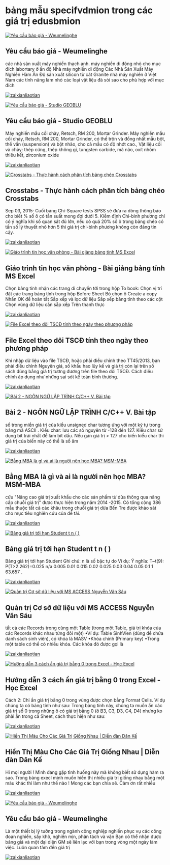 # bảng mẫu specifvdmion trong các giá trị edusbmion
<a href="https://mnn.zoosnet.net/LR/Chatpre.aspx?id=MNN94995150&p=https://topgrinding.com/" target="_blank">![Yêu cầu báo giá - Weumelinghe](https://github.com/technlg/images/blob/main/45.jpg)</a>
## Yêu cầu báo giá - Weumelinghe
các nhà sản xuất máy nghiền thạch anh. máy nghiền di động nhỏ cho mục đích labortary ở ấn độ Nhà máy nghiền di động Các Nhà Sản Xuất Máy Nghiền Hàm Ấn Độ sản xuất silicon từ cát Granite nhà máy nghiền ở Việt Nam các tính năng làm nhỏ các loại vật liệu đá sỏi sao cho phù hợp với mục đích 
<a href="https://mnn.zoosnet.net/LR/Chatpre.aspx?id=MNN94995150&p=https://topgrinding.com/" target="_blank"><img src="https://github.com/technlg/images/raw/main/chat11.jpg" alt="zaixianliaotian"/></a><a href="//whatsapp.shibangsoft.com/WhatsApp.php" ><img src="https://github.com/technlg/images/raw/main/chat11.png" alt=""></a>
<a href="https://mnn.zoosnet.net/LR/Chatpre.aspx?id=MNN94995150&p=https://topgrinding.com/" target="_blank">![Yêu cầu báo giá - Studio GEOBLU](https://github.com/technlg/images/blob/main/16.jpg)</a>
## Yêu cầu báo giá - Studio GEOBLU
Máy nghiền mẫu cối chày, Retsch, RM 200, Mortar Grinder. Máy nghiền mẫu cối chày, Retsch, RM 200, Mortar Grinder, có thể trộn và đồng nhất mẫu bột, thể vẩn (suspension) và bột nhão, cho cả mẫu có độ nhớt cao., Vật liệu cối và chày: thép cứng, thép không gỉ, tungsten carbide, mã não, oxít nhôm thiêu kết, zirconium oxide 
<a href="https://mnn.zoosnet.net/LR/Chatpre.aspx?id=MNN94995150&p=https://topgrinding.com/" target="_blank"><img src="https://github.com/technlg/images/raw/main/chat11.jpg" alt="zaixianliaotian"/></a><a href="//whatsapp.shibangsoft.com/WhatsApp.php" ><img src="https://github.com/technlg/images/raw/main/chat11.png" alt=""></a>
<a href="https://mnn.zoosnet.net/LR/Chatpre.aspx?id=MNN94995150&p=https://topgrinding.com/" target="_blank">![Crosstabs - Thực hành cách phân tích bảng chéo Crosstabs ](https://github.com/technlg/images/blob/main/26.jpg)</a>
## Crosstabs - Thực hành cách phân tích bảng chéo Crosstabs 
Sep 03, 2015· Cuối bảng Chi-Square tests SPSS sẽ đưa ra dòng thông báo cho biết % số ô có tần suất mong đợi dưới 5. Kiểm định Chi-bình phương chỉ có ý nghĩa khi số quan sát đủ lớn, nếu có quá 20% số ô trong bảng chéo có tần số lý thuyết nhỏ hơn 5 thì giá trị chi-bình phương không còn đáng tin cậy.
<a href="https://mnn.zoosnet.net/LR/Chatpre.aspx?id=MNN94995150&p=https://topgrinding.com/" target="_blank"><img src="https://github.com/technlg/images/raw/main/chat11.jpg" alt="zaixianliaotian"/></a><a href="//whatsapp.shibangsoft.com/WhatsApp.php" ><img src="https://github.com/technlg/images/raw/main/chat11.png" alt=""></a>
<a href="https://mnn.zoosnet.net/LR/Chatpre.aspx?id=MNN94995150&p=https://topgrinding.com/" target="_blank">![Giáo trình tin học văn phòng - Bài giảng bảng tính MS Excel](https://github.com/technlg/images/blob/main/22.jpg)</a>
## Giáo trình tin học văn phòng - Bài giảng bảng tính MS Excel
Chọn bảng tính nhận các trang di chuyển tới trong hộp To book: Chọn vị trí đặt các trang bảng tính trong hộp Before Sheet Bỏ chọn ô Create a copy Nhấn OK để hoàn tất Sắp xếp và lọc dữ liệu Sắp xếp bảng tính theo các cột Chọn vùng dữ liệu cần sẵp xếp Trên thanh thực 
<a href="https://mnn.zoosnet.net/LR/Chatpre.aspx?id=MNN94995150&p=https://topgrinding.com/" target="_blank"><img src="https://github.com/technlg/images/raw/main/chat11.jpg" alt="zaixianliaotian"/></a><a href="//whatsapp.shibangsoft.com/WhatsApp.php" ><img src="https://github.com/technlg/images/raw/main/chat11.png" alt=""></a>
<a href="https://mnn.zoosnet.net/LR/Chatpre.aspx?id=MNN94995150&p=https://topgrinding.com/" target="_blank">![File Excel theo dõi TSCĐ tính theo ngày theo phương pháp ](https://github.com/technlg/images/blob/main/53.jpg)</a>
## File Excel theo dõi TSCĐ tính theo ngày theo phương pháp 
Khi nhập dữ liệu vào file TSCĐ, hoặc phải điều chỉnh theo TT45/2013, bạn phải điều chỉnh Nguyên giá, số khấu hao lũy kế và giá trị còn lại trên sổ sách đúng bằng giá trị tương đương trên file theo dõi TSCĐ. Cách điều chỉnh áp dụng như những sai sót kế toán bình thường.
<a href="https://mnn.zoosnet.net/LR/Chatpre.aspx?id=MNN94995150&p=https://topgrinding.com/" target="_blank"><img src="https://github.com/technlg/images/raw/main/chat11.jpg" alt="zaixianliaotian"/></a><a href="//whatsapp.shibangsoft.com/WhatsApp.php" ><img src="https://github.com/technlg/images/raw/main/chat11.png" alt=""></a>
<a href="https://mnn.zoosnet.net/LR/Chatpre.aspx?id=MNN94995150&p=https://topgrinding.com/" target="_blank">![Bài 2 - NGÔN NGỮ LẬP TRÌNH C/C++ V. Bài tập](https://github.com/technlg/images/blob/main/63.jpg)</a>
## Bài 2 - NGÔN NGỮ LẬP TRÌNH C/C++ V. Bài tập
số trong miền giá trị của kiểu unsigned char tương ứng với một ký tự trong bảng mã ASCII . Kiểu char: lưu các số nguyên từ -128 đến 127. Kiểu char sử dụng bit trái nhất để làm bit dấu. Nếu gán giá trị > 127 cho biến kiểu char thì giá trị của biến này có thể là số âm
<a href="https://mnn.zoosnet.net/LR/Chatpre.aspx?id=MNN94995150&p=https://topgrinding.com/" target="_blank"><img src="https://github.com/technlg/images/raw/main/chat11.jpg" alt="zaixianliaotian"/></a><a href="//whatsapp.shibangsoft.com/WhatsApp.php" ><img src="https://github.com/technlg/images/raw/main/chat11.png" alt=""></a>
<a href="https://mnn.zoosnet.net/LR/Chatpre.aspx?id=MNN94995150&p=https://topgrinding.com/" target="_blank">![Bằng MBA là gì và ai là người nên học MBA? MSM-MBA](https://github.com/technlg/images/blob/main/43.jpg)</a>
## Bằng MBA là gì và ai là người nên học MBA? MSM-MBA
cứu "Nâng cao giá trị xuất khẩu cho các sản phẩm từ dừa thông qua nâng cấp chuỗi giá trị" được thực hiện trong năm 2014 -2015. Có tổng cộng 386 mẫu thuộc tất cả các khâu trong chuỗi giá trị dừa Bến Tre được khảo sát cho mục tiêu nghiên cứu của đề tài.
<a href="https://mnn.zoosnet.net/LR/Chatpre.aspx?id=MNN94995150&p=https://topgrinding.com/" target="_blank"><img src="https://github.com/technlg/images/raw/main/chat11.jpg" alt="zaixianliaotian"/></a><a href="//whatsapp.shibangsoft.com/WhatsApp.php" ><img src="https://github.com/technlg/images/raw/main/chat11.png" alt=""></a>
<a href="https://mnn.zoosnet.net/LR/Chatpre.aspx?id=MNN94995150&p=https://topgrinding.com/" target="_blank">![Bảng giá trị tới hạn Student t n ( )](https://github.com/technlg/images/blob/main/45.jpg)</a>
## Bảng giá trị tới hạn Student t n ( )
Bảng giá trị tới hạn Student Ghi chú: n là số bậc tự do Ví dụ: Ý nghĩa: T~t(9): P(T>2.262)=0.025 n/a 0.005 0.01 0.015 0.02 0.025 0.03 0.04 0.05 0.1 1 63.657 .
<a href="https://mnn.zoosnet.net/LR/Chatpre.aspx?id=MNN94995150&p=https://topgrinding.com/" target="_blank"><img src="https://github.com/technlg/images/raw/main/chat11.jpg" alt="zaixianliaotian"/></a><a href="//whatsapp.shibangsoft.com/WhatsApp.php" ><img src="https://github.com/technlg/images/raw/main/chat11.png" alt=""></a>
<a href="https://mnn.zoosnet.net/LR/Chatpre.aspx?id=MNN94995150&p=https://topgrinding.com/" target="_blank">![Quản trị Cơ sở dữ liệu với MS ACCESS Nguyễn Văn Sáu](https://github.com/technlg/images/blob/main/43.jpg)</a>
## Quản trị Cơ sở dữ liệu với MS ACCESS Nguyễn Văn Sáu
tất cả các Records trong cùng một Table (trong một Table, giá trị khóa của các Records khác nhau từng đôi một) •Ví dụ: Table SinhVien (dùng để chứa danh sách sinh viên), có khóa là MASV •Khóa chính (Primary key) •Trong một table có thể có nhiều khóa. Các khóa đó được gọi là
<a href="https://mnn.zoosnet.net/LR/Chatpre.aspx?id=MNN94995150&p=https://topgrinding.com/" target="_blank"><img src="https://github.com/technlg/images/raw/main/chat11.jpg" alt="zaixianliaotian"/></a><a href="//whatsapp.shibangsoft.com/WhatsApp.php" ><img src="https://github.com/technlg/images/raw/main/chat11.png" alt=""></a>
<a href="https://mnn.zoosnet.net/LR/Chatpre.aspx?id=MNN94995150&p=https://topgrinding.com/" target="_blank">![Hướng dẫn 3 cách ẩn giá trị bằng 0 trong Excel - Học Excel ](https://github.com/technlg/images/blob/main/37.jpg)</a>
## Hướng dẫn 3 cách ẩn giá trị bằng 0 trong Excel - Học Excel 
Cách 2: Chỉ ẩn giá trị bằng 0 trong vùng được chọn bằng Format Cells. Ví dụ chúng ta có bảng tính như sau: Trong bảng tính này, chúng ta muốn ẩn các giá trị số 0 trong những ô có giá trị bằng 0 (ô B3, C3, D3, C4, D4) nhưng ko phải ẩn trong cả Sheet, cách thực hiện như sau:
<a href="https://mnn.zoosnet.net/LR/Chatpre.aspx?id=MNN94995150&p=https://topgrinding.com/" target="_blank"><img src="https://github.com/technlg/images/raw/main/chat11.jpg" alt="zaixianliaotian"/></a><a href="//whatsapp.shibangsoft.com/WhatsApp.php" ><img src="https://github.com/technlg/images/raw/main/chat11.png" alt=""></a>
<a href="https://mnn.zoosnet.net/LR/Chatpre.aspx?id=MNN94995150&p=https://topgrinding.com/" target="_blank">![Hiển Thị Màu Cho Các Giá Trị Giống Nhau | Diễn đàn Dân Kế ](https://github.com/technlg/images/blob/main/26.jpg)</a>
## Hiển Thị Màu Cho Các Giá Trị Giống Nhau | Diễn đàn Dân Kế 
Hi mọi người ! Mình đang gặp tình huống này mà không biết sử dụng hàm ra sao. Trong bảng execl mình muốn hiển thị nhiều giá trị giống nhau bằng một màu khác thì làm như thế nào ! Mong các bạn chia sẽ. Cảm ơn rất nhiều
<a href="https://mnn.zoosnet.net/LR/Chatpre.aspx?id=MNN94995150&p=https://topgrinding.com/" target="_blank"><img src="https://github.com/technlg/images/raw/main/chat11.jpg" alt="zaixianliaotian"/></a><a href="//whatsapp.shibangsoft.com/WhatsApp.php" ><img src="https://github.com/technlg/images/raw/main/chat11.png" alt=""></a>
<a href="https://mnn.zoosnet.net/LR/Chatpre.aspx?id=MNN94995150&p=https://topgrinding.com/" target="_blank">![Yêu cầu báo giá - Weumelinghe](https://github.com/technlg/images/blob/main/20.jpg)</a>
## Yêu cầu báo giá - Weumelinghe
Là một thiết bị lý tưởng trong ngành công nghiệp nghiền phục vụ các công đoạn nghiền, sấy khô, nghiền mịn, phân tách và vận  Bạn có thể nhận được bảng giá và một đại diện GM sẽ liên lạc với bạn trong vòng một ngày làm việc.  Luôn quan tâm đến giá trị 
<a href="https://mnn.zoosnet.net/LR/Chatpre.aspx?id=MNN94995150&p=https://topgrinding.com/" target="_blank"><img src="https://github.com/technlg/images/raw/main/chat11.jpg" alt="zaixianliaotian"/></a><a href="//whatsapp.shibangsoft.com/WhatsApp.php" ><img src="https://github.com/technlg/images/raw/main/chat11.png" alt=""></a>
